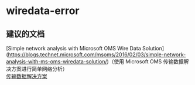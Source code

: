 
<properties
    pageTitle="wiredata-error"
    description="与传输数据相关的问题：错误"
    service="microsoft.operationalinsights"
    resource="operationalinsightsaccounts"
    authors="adoylemsft"
    displayorder=""
    selfHelpType="generic"
    supportTopicIds="32536560"
    resourceTags=""
    productPesIds="15725"
    cloudEnvironments="public, Blackforest, Fairfax"
/>


# <a name="wiredata-error"></a>wiredata-error


## <a name="recommended-documents"></a>**建议的文档**
[Simple network analysis with Microsoft OMS Wire Data Solution] (https://blogs.technet.microsoft.com/msoms/2016/02/03/simple-network-analysis-with-ms-oms-wiredata-solution/)（使用 Microsoft OMS 传输数据解决方案进行简单网络分析） <br>
[传输数据解决方案](https://azure.microsoft.com/documentation/articles/log-analytics-wire-data/)


<!--HONumber=Dec16_HO1-->


